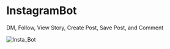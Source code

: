 # InstagramBot
DM, Follow, View Story, Create Post, Save Post, and Comment



![Insta_Bot](https://github.com/WillCaton2350/InstaBot_Py/assets/54005049/eb61e9f9-1f62-46fe-97ae-5729289c903e)
